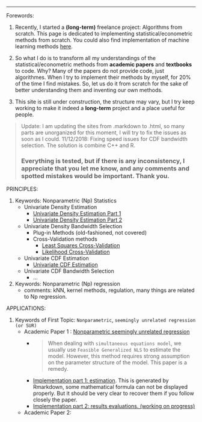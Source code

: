 ***
Forewords:

1. Recently, I started a **(long-term)** freelance project: Algorithms from scratch. This page is dedicated to implementing statistical/econometric methods from scratch. You could also find implementation of machine learning methods [here](https://brbisheng.github.io/algorithms/).

2. So what I do is to transform all my understandings of the statistical/econometric methods from **academic papers** and **textbooks** to code. Why? Many of the papers do not provide code, just algorithmes. When I try to implement their methods by myself, for 20% of the time I find mistakes. So, let us do it from scratch for the sake of better understanding them and inventing our own methods.

3. This site is still under construction, the structure may vary, but I try keep working to make it indeed a **long-term** project and a place useful for people.  

> Update: I am updating the sites from .markdown to .html, so many parts are unorganized for this moment, I will try to fix the issues as soon as I could.
> 11/12/2018: Fixing speed issues for CDF bandwidth selection. The solution is combine C++ and R.
> ### Everything is tested, but if there is any inconsistency, I appreciate that you let me know, and any comments and spotted mistakes would be important. Thank you. 

PRINCIPLES:
1. Keywords: Nonparametric (Np) Statistics
    - Univariate Density Estimation 
        - [Univariate Density Estimation Part 1](https://htmlpreview.github.io/?https://github.com/brbisheng/Econ-Stat-Methods/blob/master/Nonparametric%20principles/UnivariateDensityEstimation_Part_1.html)
        - [Univariate Density Estimation Part 2](https://htmlpreview.github.io/?https://github.com/brbisheng/Econ-Stat-Methods/blob/master/Nonparametric%20principles/UnivariateDensityEstimation_Part_2.html)
    - Univariate Density Bandwidth Selection
        - Plug-in Methods (old-fashioned, not covered)
        - Cross-Validation methods
            - [Least Squares Cross-Validation](https://htmlpreview.github.io/?https://github.com/brbisheng/Econ-Stat-Methods/blob/master/Nonparametric%20principles/Univariate_Bandwidth_selection:CrossValidation_Methods_Least_Square_CV.html)
            - [Likelihood Cross-Validation](https://htmlpreview.github.io/?https://github.com/brbisheng/Econ-Stat-Methods/blob/master/Nonparametric%20principles/Univariate_Bandwidth_selection:CrossValidation_Methods_Likelihood_CV.html)
    - Univariate CDF Estimation
        - [Univariate CDF Estimation](https://htmlpreview.github.io/?https://github.com/brbisheng/Econ-Stat-Methods/blob/master/Nonparametric%20principles/UnivariateCDFEstiamtion_Part_1.html)
    - Univariate CDF Bandwidth Selection
        - ...
2. Keywords: Nonparametric (Np) regression
    - comments: kNN, kernel methods, regulation, many things are related to Np regression.
    

APPLICATIONS:

1. Keywords of First Topic: `Nonparametric`, `seemingly unrelated regression (or SUR)` 
    - Academic Paper 1 : [Nonparametric seemingly unrelated regression](https://www.sciencedirect.com/science/article/pii/S030440760000018X) 
      * > When dealing with `simultaneous equations model`, we usually use `Feasible Generalized NLS` to estimate the model. However, this method requires strong assumption on the parameter structure of the model. This paper is a remedy.
      * [Implementation part 1: estimation](https://htmlpreview.github.io/?https://github.com/brbisheng/Econ-Stat-Methods/blob/master/Nonparametric/Paper1/np_sur_part_1.html). This is generated by Rmarkdown, some mathematical formula can not be displayed properly. But it should be very clear to recover them if you follow closely the paper.
      * [Implementation part 2: results evaluations. (working on progress)]()
    - Academic Paper 2: 
